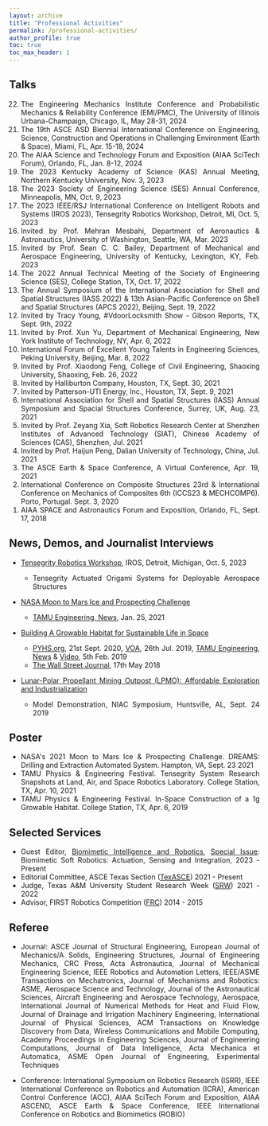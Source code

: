 ```yaml
---
layout: archive
title: "Professional Activities"
permalink: /professional-activities/
author_profile: true
toc: true
toc_max_header: 1
---
```

<!--{% include toc h_min = 1%}-->

<!--# Public Engagement-->

<div style="text-align: justify;" markdown="1">

## Talks
<ol reversed>
<li> The Engineering Mechanics Institute Conference and Probabilistic Mechanics & Reliability Conference (EMI/PMC), The University of Illinois Urbana-Champaign, Chicago, IL, May 28-31, 2024 </li>
<li> The 19th ASCE ASD Biennial International Conference on Engineering, Science, Construction and Operations in Challenging Environment (Earth & Space), Miami, FL, Apr. 15-18, 2024 </li>
<li> The AIAA Science and Technology Forum and Exposition (AIAA SciTech Forum), Orlando, FL, Jan. 8-12, 2024 </li>
<li> The 2023 Kentucky Academy of Science (KAS) Annual Meeting, Northern Kentucky University, Nov. 3, 2023 </li>
<li> The 2023 Society of Engineering Science (SES) Annual Conference, Minneapolis, MN, Oct. 9, 2023 </li>
<li> The 2023 IEEE/RSJ International Conference on Intelligent Robots and Systems (IROS 2023), Tensegrity Robotics Workshop, Detroit, MI, Oct. 5, 2023 </li>
<li> Invited by Prof. Mehran Mesbahi, Department of Aeronautics & Astronautics, University of Washington, Seattle, WA, Mar. 2023 </li>
<li> Invited by Prof. Sean C. C. Bailey, Department of Mechanical and Aerospace Engineering, University of Kentucky, Lexington, KY, Feb. 2023 </li>
<li> The 2022 Annual Technical Meeting of the Society of Engineering Science (SES), College Station, TX, Oct. 17, 2022 </li>
<li> The Annual Symposium of the International Association for Shell and Spatial Structures (IASS 2022) & 13th Asian-Pacific Conference on Shell and Spatial Structures (APCS 2022), Beijing, Sept. 19, 2022 </li>
<li> Invited by Tracy Young, #VdoorLocksmith Show - Gibson Reports, TX, Sept. 9th, 2022 </li>
<li> Invited by Prof. Xun Yu, Department of Mechanical Engineering, New York Institute of Technology, NY, Apr. 6, 2022 </li>
<li> International Forum of Excellent Young Talents in Engineering Sciences, Peking University, Beijing, Mar. 8, 2022 </li>
<li> Invited by Prof. Xiaodong Feng, College of Civil Engineering, Shaoxing University, Shaoxing, Feb. 26, 2022 </li>
<li> Invited by Halliburton Company, Houston, TX, Sept. 30, 2021 </li>
<li> Invited by Patterson-UTI Energy, Inc., Houston, TX, Sept. 9, 2021 </li>
<li> International Association for Shell and Spatial Structures (IASS) Annual Symposium and Spacial Structures Conference, Surrey, UK, Aug. 23, 2021 </li>
<li> Invited by Prof. Zeyang Xia, Soft Robotics Research Center at Shenzhen Institutes of Advanced Technology (SIAT), Chinese Academy of Sciences (CAS), Shenzhen, Jul. 2021 </li>
<li> Invited by Prof. Haijun Peng, Dalian University of Technology, China, Jul. 2021 </li>
<li> The ASCE Earth & Space Conference, A Virtual Conference, Apr. 19, 2021 </li>
<li> International Conference on Composite Structures 23rd & International Conference on Mechanics of Composites 6th (ICCS23 & MECHCOMP6). Porto, Portugal. Sept. 3, 2020 </li>
<li> AIAA SPACE and Astronautics Forum and Exposition, Orlando, FL, Sept. 17, 2018 </li>
</ol>

## News, Demos, and Journalist Interviews

- [Tensegrity Robotics Workshop](https://www.eng.yale.edu/faboratory/tensegrityworkshop/), IROS, Detroit, Michigan, Oct. 5, 2023
    - Tensegrity Actuated Origami Systems for Deployable Aerospace Structures
        <!-- * Event Participants: Idris Hussain, Muhao Chen, David Capps, Manoranjan Majji -->

- [NASA Moon to Mars Ice and Prospecting Challenge](https://www.nasa.gov/solve/nasas-lunar-loo-challenge/Moon_to_Mars_Ice_Prospecting_Challenge/)
    - [TAMU Engineering, News](https://engineering.tamu.edu/news/2021/01/aggie-engineering-students-produce-advanced-prototype-for-NASA-challenge.html), Jan. 25, 2021
      <!-- * Event Participants: Eduardo Gildin, Robert E. Skelton, George Moridis, Sam Noynaert. Mohamed S. Khaled, Muhao Chen, Enrique Z. Losoya. Srivignesh Srinivasan, Alkassoum Toure, Luis Rodriguez, Ayodeji A. Adeniran, Le Linh, Uthej Vattipalli, Thomas J. Lopez. Jessica Ezemba, Emily Kincaid, and Teresa Valdez -->
   
- [Building A Growable Habitat for Sustainable Life in Space](https://catalog.data.gov/dataset/tensegrity-approaches-to-in-space-construction-of-a-1g-growable-habitat)
    - [PYHS.org](https://phys.org/news/2020-09-space-habitat-artificial-gravity-enlarged.html), 21st Sept. 2020, [VOA](https://www.voanews.com/a/science-health_futuristic-space-habitat-solves-problems-human-space-travel/6172519.html), 26th Jul. 2019, [TAMU Engineering, News](https://engineering.tamu.edu/news/2019/02/building-a-growable-habitat-for-sustainable-life-in-space.html) & [Video](https://youtu.be/3573t1r9XRA), 5th Feb. 2019
    - [The Wall Street Journal](https://www.wsj.com/articles/space-village-one-a-vision-for-life-beyond-earth-1526567016), 17th May 2018
      <!-- * Event participants: Robert E. Skelton, Manoranjan Majji. Muhao Chen, Raman Goyal, Joel Sercel, Jane Shevtsov, and Anthony Longman -->

- [Lunar-Polar Propellant Mining Outpost (LPMO): Affordable Exploration and Industrialization](https://www.nasa.gov/directorates/spacetech/niac/2019_Phase_I_Phase_II/Lunar_Polar_Propellant_Mining_Outpost/)
    - Model Demonstration, NIAC Symposium, Huntsville, AL, Sept. 24 2019     
      <!-- * Event participants: Joel Sercel, Manoranjan Majji, Muhao Chen, Ali H. Khowaja -->

 <!-- and [Video](https://www.youtube.com/watch?v=Pu_aOUtN2wY&ab_channel=LuisRodriguez),-->
 <!--(https://livestream.com/viewnow/niac2019/videos/196913328)-->


## Poster
* NASA's 2021 Moon to Mars Ice & Prospecting Challenge. DREAMS: Drilling and Extraction Automated System. Hampton, VA, Sept. 23 2021
* TAMU Physics & Engineering Festival. Tensegrity System Research Snapshots at Land, Air, and Space Robotics Laboratory. College Station, TX, Apr. 10, 2021
* TAMU Physics & Engineering Festival. In-Space Construction of a 1g Growable Habitat. College Station, TX, Apr. 6, 2019

## Selected Services
* Guest Editor, [Biomimetic Intelligence and Robotics](https://www.sciencedirect.com/journal/biomimetic-intelligence-and-robotics), [Special Issue](https://www.sciencedirect.com/journal/biomimetic-intelligence-and-robotics/about/call-for-papers#biomimetic-soft-robotics-actuation-sensing-and-integration): Biomimetic Soft Robotics: Actuation, Sensing and Integration, 2023 -Present
* Editorial Committee, ASCE Texas Section ([TexASCE](https://www.texasce.org/)) 2021 - Present
* Judge, Texas A&M University Student Research Week ([SRW](https://srw.tamu.edu/)) 2021 - 2022
* Advisor, FIRST Robotics Competition ([FRC](https://www.firstinspires.org/robotics/frc)) 2014 - 2015

## Referee
* Journal: ASCE Journal of Structural Engineering, European Journal of Mechanics/A Solids, Engineering Structures, Journal of Engineering Mechanics, CRC Press, Acta Astronautica, Journal of Mechanical Engineering Science, IEEE Robotics and Automation Letters, IEEE/ASME Transactions on Mechatronics, Journal of Mechanisms and Robotics: ASME, Aerospace Science and Technology, Journal of the Astronautical Sciences, Aircraft Engineering and Aerospace Technology, Aerospace, International Journal of Numerical Methods for Heat and Fluid Flow, Journal of Drainage and Irrigation Machinery Engineering, International Journal of Physical Sciences, ACM Transactions on Knowledge Discovery from Data, Wireless Communications and Mobile Computing, Academy Proceedings in Engineering Sciences, Journal of Engineering Computations, Journal of Data Intelligence, Acta Mechanica et Automatica, ASME Open Journal of Engineering, Experimental Techniques

* Conference: International Symposium on Robotics Research (ISRR), IEEE International Conference on Robotics and Automation (ICRA), American Control Conference (ACC), AIAA SciTech Forum and Exposition, AIAA ASCEND, ASCE Earth & Space Conference, IEEE International Conference on Robotics and Biomimetics (ROBIO)

</div>
